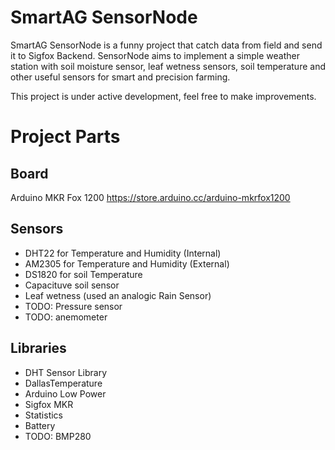# SmartAG SensorNode
SmartAG SensorNode is a funny project that catch data from field and send it to Sigfox Backend. SensorNode aims to implement a simple weather station with soil moisture sensor, leaf wetness sensors, soil temperature and other useful sensors for smart and precision farming.

This project is under active development, feel free to make improvements.

# Project Parts
## Board
Arduino MKR Fox 1200
https://store.arduino.cc/arduino-mkrfox1200

## Sensors
- DHT22 for Temperature and Humidity (Internal)
- AM2305 for Temperature and Humidity (External)
- DS1820 for soil Temperature
- Capacituve soil sensor
- Leaf wetness (used an analogic Rain Sensor)
- TODO: Pressure sensor
- TODO: anemometer

## Libraries
- DHT Sensor Library
- DallasTemperature
- Arduino Low Power
- Sigfox MKR
- Statistics
- Battery
- TODO: BMP280


